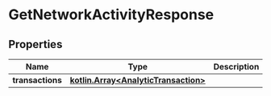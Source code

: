 
# GetNetworkActivityResponse

## Properties
Name | Type | Description | Notes
------------ | ------------- | ------------- | -------------
**transactions** | [**kotlin.Array&lt;AnalyticTransaction&gt;**](AnalyticTransaction.md) |  |  [optional]



